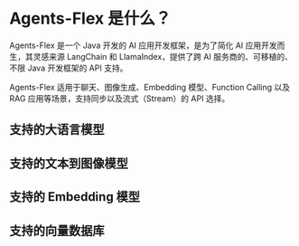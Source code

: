 # Agents-Flex 是什么？

Agents-Flex 是一个 Java 开发的 AI 应用开发框架，是为了简化 AI 应用开发而生，其灵感来源 LangChain 和 LlamaIndex，提供了跨
AI 服务商的、可移植的、不限 Java 开发框架的 API 支持。


Agents-Flex 适用于聊天、图像生成、Embedding 模型、Function Calling 以及 RAG 应用等场景，支持同步以及流式（Stream）的 API 选择。

## 支持的大语言模型

## 支持的文本到图像模型

## 支持的 Embedding 模型

## 支持的向量数据库
